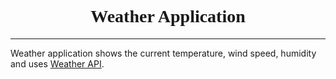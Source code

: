 <div align="center"><h1 style="font-family:Times New Roman">Weather Application</h1></div>

---

Weather application shows the current temperature, wind speed, humidity and uses [Weather API](https://openweathermap.org/api).
